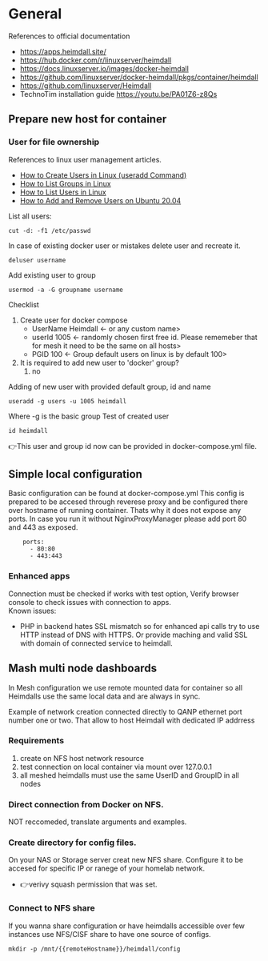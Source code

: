 # General
References to official documentation
- https://apps.heimdall.site/
- https://hub.docker.com/r/linuxserver/heimdall
- https://docs.linuxserver.io/images/docker-heimdall
- https://github.com/linuxserver/docker-heimdall/pkgs/container/heimdall
- https://github.com/linuxserver/Heimdall
- TechnoTim installation guide https://youtu.be/PA01Z6-z8Qs

## Prepare new host for container
### User for file ownership

References to linux user management articles. 
- [How to Create Users in Linux (useradd Command)](https://linuxize.com/post/how-to-create-users-in-linux-using-the-useradd-command/)
- [How to List Groups in Linux](https://linuxize.com/post/how-to-list-groups-in-linux/)
- [How to List Users in Linux](https://linuxize.com/post/how-to-list-users-in-linux/)
- [How to Add and Remove Users on Ubuntu 20.04](https://linuxize.com/post/how-to-add-and-delete-users-on-ubuntu-20-04/)

List all users:
```
cut -d: -f1 /etc/passwd
```
In case of existing docker user or mistakes delete user and recreate it. 
```
deluser username
```
Add existing user to group
```
usermod -a -G groupname username
```
Checklist
1. Create user for docker compose
	- UserName Heimdall <- or any custom name>
	- userId 1005 <- randomly chosen first free id. Please rememeber that for mesh it need to be the same on all hosts>
	- PGID 100 <- Group default users on linux is by default 100> 		
2. It is required to add new user to 'docker' group?
	1. no

Adding of new user with provided default group, id and name
```
useradd -g users -u 1005 heimdall
```
Where -g is the basic group
Test of created user 
```
id heimdall 
```
👉This user and group id now can be provided in docker-compose.yml file. 

## Simple local configuration

Basic configuration can be found at docker-compose.yml
This config is prepared to be accesed through reverese proxy and be configured there over hostname of running container. Thats why it does not expose any ports. 
In case you run it without NginxProxyManager please add port 80 and 443 as exposed. 
```
    ports:
      - 80:80
      - 443:443
```
### Enhanced apps

Connection must be checked if works with test option,
Verify browser console to check issues with connection to apps.\
Known issues: 
- PHP in backend hates SSL mismatch so for enhanced api calls try to use HTTP instead of DNS with HTTPS. Or provide maching and valid SSL with domain of connected service to heimdall.

## Mash multi node dashboards 

In Mesh configuration we use remote mounted data for container so all Heimdalls use the same local data and are always in sync. 

Example of network creation connected directly to QANP ethernet port number one or two. That allow to host Heimdall with dedicated IP addrress 

### Requirements
1.  create on NFS host network resource
2.  test connection on local container via mount over 127.0.0.1
3.  all meshed heimdalls must use the same UserID and GroupID in all nodes

### Direct connection from Docker on NFS.
NOT reccomeded, translate arguments and examples.

### Create directory for config files. 
On your NAS or Storage server creat new NFS share. Configure it to be accesed for specific IP or ranege of your homelab network. 
- 👉verivy squash permission that was set. 

### Connect to NFS share 
If you wanna share configuration or have heimdalls accessible over few instances use NFS/CISF share to have one source of configs. 
```
mkdir -p /mnt/{{remoteHostname}}/heimdall/config
```
